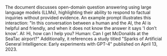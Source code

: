 The document discusses open-domain question answering using large language models (LLMs), highlighting their ability to respond to factual inquiries without provided evidence. An example prompt illustrates this interaction: "In this conversation between a human and the AI, the AI is helpful and friendly, and when it does not know the answer it says 'I don’t know'. AI: Hi, how can I help you? Human: Can I get McDonalds at the SeaTac airport?" Additionally, it references a study titled "Sparks of Artificial General Intelligence: Early experiments with GPT-4" published on April 13, 2023.